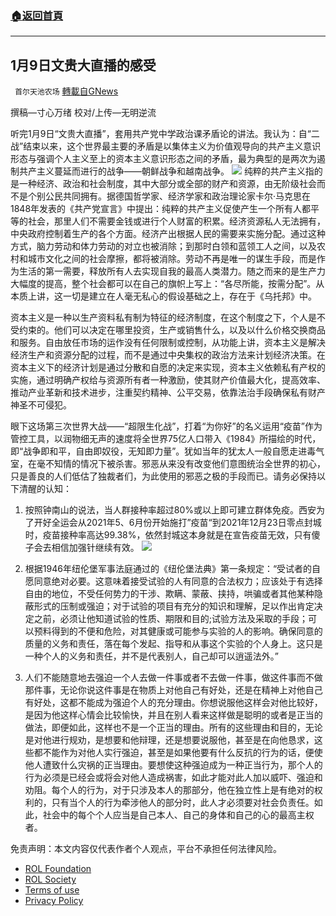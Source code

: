 ###  [:house:返回首頁](https://github.com/ourhimalayas/txt)
---


## 1月9日文贵大直播的感受
` 首尔天池农场` [轉載自GNews](https://gnews.org/zh-hans/1850296/)

撰稿—寸心万绪
校对/上传—无明逆流

听完1月9日“文贵大直播”，套用共产党中学政治课矛盾论的讲法。我认为：自“二战”结束以来，这个世界最主要的矛盾是以集体主义为价值观导向的共产主义意识形态与强调个人主义至上的资本主义意识形态之间的矛盾，最为典型的是两次为遏制共产主义蔓延而进行的战争——朝鲜战争和越南战争。
![](https://assets.gnews.org/wp-content/uploads/2022/01/3289d3750-scaled.jpg)
纯粹的共产主义指的是一种经济、政治和社会制度，其中大部分或全部的财产和资源，由无阶级社会而不是个别公民共同拥有。据德国哲学家、经济学家和政治理论家卡尔·马克思在1848年发表的《共产党宣言》中提出：纯粹的共产主义促使产生一个所有人都平等的社会，那里人们不需要金钱或进行个人财富的积累。经济资源私人无法拥有，中央政府控制着生产的各个方面。经济产出根据人民的需要来实施分配。通过这种方式，脑力劳动和体力劳动的对立也被消除；到那时白领和蓝领工人之间，以及农村和城市文化之间的社会摩擦，都将被消除。劳动不再是唯一的谋生手段，而是作为生活的第一需要，释放所有人去实现自我的最高人类潜力。随之而来的是生产力大幅度的提高，整个社会都可以在自己的旗帜上写上：“各尽所能，按需分配”。从本质上讲，这一切是建立在人毫无私心的假设基础之上，存在于《乌托邦》中。

资本主义是一种以生产资料私有制为特征的经济制度，在这个制度之下，个人是不受约束的。他们可以决定在哪里投资，生产或销售什么，以及以什么价格交换商品和服务。自由放任市场的运作没有任何限制或控制，从功能上讲，资本主义是解决经济生产和资源分配的过程，而不是通过中央集权的政治方法来计划经济决策。在资本主义下的经济计划是通过分散和自愿的决定来实现，资本主义依赖私有产权的实施，通过明确产权给与资源所有者一种激励，使其财产价值最大化，提高效率、推动产业革新和技术进步，注重契约精神、公平交易，依靠法治手段确保私有财产神圣不可侵犯。

眼下这场第三次世界大战——“超限生化战”，打着“为你好”的名义运用“疫苗”作为管控工具，以润物细无声的速度将全世界75亿人口带入《1984》所描绘的时代，即“战争即和平，自由即奴役，无知即力量”。犹如当年的犹太人一般自愿走进毒气室，在毫不知情的情况下被杀害。邪恶从来没有改变他们意图统治全世界的初心，只是善良的人们低估了独裁者们，为此使用的邪恶之极的手段而已。请务必保持以下清醒的认知：

1. 按照钟南山的说法，当人群接种率超过80%或以上即可建立群体免疫。西安为了开好全运会从2021年5、6月份开始施打”疫苗“到2021年12月23日零点封城时，疫苗接种率高达99.38%，依然封城这本身就是在宣告疫苗无效，只有傻子会去相信加强针继续有效。
![](https://assets.gnews.org/wp-content/uploads/2022/01/image-860.png)
2. 根据1946年纽伦堡军事法庭通过的《纽伦堡法典》第一条规定：“受试者的自愿同意绝对必要。这意味着接受试验的人有同意的合法权力；应该处于有选择自由的地位，不受任何势力的干涉、欺瞒、蒙蔽、挟持，哄骗或者其他某种隐蔽形式的压制或强迫；对于试验的项目有充分的知识和理解，足以作出肯定决定之前，必须让他知道试验的性质、期限和目的;试验方法及采取的手段；可以预料得到的不便和危险，对其健康或可能参与实验的人的影响。确保同意的质量的义务和责任，落在每个发起、指导和从事这个实验的个人身上。这只是一种个人的义务和责任，并不是代表别人，自己却可以逍遥法外。”

3. 人们不能随意地去强迫一个人去做一件事或者不去做一件事，做这件事而不做那件事，无论你说这件事是在物质上对他自己有好处，还是在精神上对他自己有好处，这都不能成为强迫个人的充分理由。你想说服他这样会对他比较好，是因为他这样心情会比较愉快，并且在别人看来这样做是聪明的或者是正当的做法，即便如此，这样也不是一个正当的理由。所有的这些理由和目的，无论是对他进行规劝，是想要和他辩理，还是想要说服他，甚至是在向他恳求，这些都不能作为对他人实行强迫，甚至是如果他要有什么反抗的行为的话，便使他人遭致什么灾祸的正当理由。要想使这种强迫成为一种正当行为，那个人的行为必须是已经会或将会对他人造成祸害，如此才能对此人加以威吓、强迫和劝阻。每个人的行为，对于只涉及本人的那部分，他在独立性上是有绝对的权利的，只有当个人的行为牵涉他人的部分时，此人才必须要对社会负责任。如此，社会中的每个个人应当是自己本人、自己的身体和自己的心的最高主权者。

 

免责声明：本文内容仅代表作者个人观点，平台不承担任何法律风险。

- [ROL Foundation](https://rolfoundation.org/)
- [ROL Society](https://rolsociety.org/)
- [Terms of use](https://gnews.org/terms-of-use-3/)
- [Privacy Policy](https://gnews.org/privacy-policy/)
